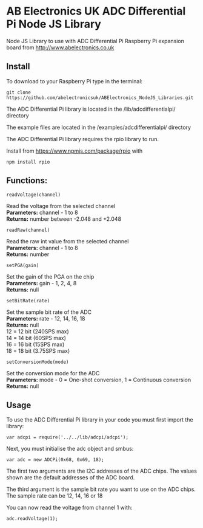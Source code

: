 # AB Electronics UK ADC Differential Pi Node JS Library

Node JS Library to use with ADC Differential Pi Raspberry Pi expansion board from http://www.abelectronics.co.uk

## Install

To download to your Raspberry Pi type in the terminal: 

```
git clone https://github.com/abelectronicsuk/ABElectronics_NodeJS_Libraries.git
```
The ADC Differential Pi library is located in the /lib/adcdifferentialpi/ directory

The example files are located in the /examples/adcdifferentialpi/ directory

The ADC Differential Pi library requires the rpio library to run.

Install from https://www.npmjs.com/package/rpio with
```
npm install rpio
```

## Functions:

```
readVoltage(channel) 
```
Read the voltage from the selected channel  
**Parameters:** channel - 1 to 8  
**Returns:** number between -2.048 and +2.048  

```
readRaw(channel) 
```
Read the raw int value from the selected channel  
**Parameters:** channel - 1 to 8  
**Returns:** number

```
setPGA(gain)
```
Set the gain of the PGA on the chip  
**Parameters:** gain -  1, 2, 4, 8  
**Returns:** null

```
setBitRate(rate)
```
Set the sample bit rate of the ADC  
**Parameters:** rate -  12, 14, 16, 18  
**Returns:** null  
12 = 12 bit (240SPS max)  
14 = 14 bit (60SPS max)  
16 = 16 bit (15SPS max)  
18 = 18 bit (3.75SPS max)  

```
setConversionMode(mode)
```
Set the conversion mode for the ADC  
**Parameters:** mode -  0 = One-shot conversion, 1 = Continuous conversion  
**Returns:** null

## Usage

To use the ADC Differential Pi library in your code you must first import the library:
```
var adcpi = require('../../lib/adcpi/adcpi');
```

Next, you must initialise the adc object and smbus:
```
var adc = new ADCPi(0x68, 0x69, 18);
```
The first two arguments are the I2C addresses of the ADC chips. The values shown are the default addresses of the ADC board.

The third argument is the sample bit rate you want to use on the ADC chips. The sample rate can be 12, 14, 16 or 18


You can now read the voltage from channel 1 with:
```
adc.readVoltage(1);
```

